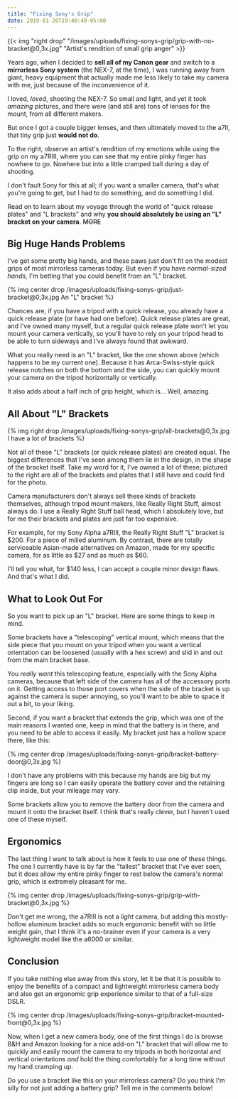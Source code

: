 ```yaml
---
title: "Fixing Sony's Grip"
date: 2019-01-20T19:40:49-05:00
---
```


{{< img "right drop" "/images/uploads/fixing-sonys-grip/grip-with-no-bracket@0,3x.jpg" "Artist's rendition of small grip anger" >}}

Years ago, when I decided to **sell all of my Canon gear** and switch to a
**mirrorless Sony system** (the NEX-7, at the time), I was running away from
giant, heavy equipment that actually made me less likely to take my camera with
me, just because of the inconvenience of it.

I loved, *loved*, shooting the NEX-7. So small and light, and yet it took
*amazing* pictures, and there were (and still are) tons of lenses for the mount,
from all different makers.

But once I got a couple bigger lenses, and then ultimately moved to the a7II,
that tiny grip just **would not do**.

To the right, observe an artist's rendition of my emotions while using the grip
on my a7RIII, where you can see that my entire pinky finger has nowhere to
go. Nowhere but into a little cramped ball during a day of shooting.

I don't fault Sony for this at all; if you want a smaller camera, that's what
you're going to get, but I had to do something, and do something I did.

Read on to learn about my voyage through the world of "quick release plates" and
"L brackets" and why **you should absolutely be using an "L" bracket on your
camera**. ~~MORE~~

## Big Huge Hands Problems

I've got some pretty big hands, and these paws just don't fit on the modest
grips of most mirrorless cameras today. But even if you have *normal-sized
hands*, I'm betting that you could benefit from an "L" bracket.

{% img center drop /images/uploads/fixing-sonys-grip/just-bracket@0,3x.jpg An "L" bracket %}

Chances are, if you have a tripod with a quick release, you already have a quick
release plate (or have had one before). Quick release plates are great, and I've
owned many myself, but a regular quick release plate won't let you mount your
camera vertically, so you'll have to rely on your tripod head to be able to turn
sideways and I've always found that awkward.

What you really need is an "L" bracket, like the one shown above (which happens
to be my current one). Because it has Arca-Swiss-style quick release notches on
both the bottom and the side, you can quickly mount your camera on the tripod
horizontally or vertically.

It also adds about a half inch of grip height, which is... Well, amazing.

## All About "L" Brackets

{% img right drop /images/uploads/fixing-sonys-grip/all-brackets@0,3x.jpg I have a lot of brackets %}

Not all of these "L" brackets (or quick release plates) are created equal. The
biggest differences that I've seen among them lie in the design, in the shape of
the bracket itself. Take my word for it, I've owned a lot of these; pictured to
the right are all of the brackets and plates that I still have and could find
for the photo.

Camera manufacturers don't always sell these kinds of brackets themselves,
although tripod mount makers, like Really Right Stuff, almost always do. I use a
Really Right Stuff ball head, which I absolutely love, but for me their brackets
and plates are just far too expensive.

For example, for my Sony Alpha a7RIII, the Really Right Stuff "L" bracket is
$200. For a piece of milled aluminum. By contrast, there are totally serviceable
Asian-made alternatives on Amazon, made for my specific camera, for as little as
$27 and as much as $60.

I'll tell you what, for $140 less, I can accept a couple minor design flaws. And
that's what I did.

## What to Look Out For

So you want to pick up an "L" bracket. Here are some things to keep in mind.

Some brackets have a "telescoping" vertical mount, which means that the side
piece that you mount on your tripod when you want a vertical orientation can be
loosened (usually with a hex screw) and slid in and out from the main bracket
base.

You *really want* this telescoping feature, especially with the Sony Alpha
cameras, because that left side of the camera has all of the accessory ports on
it. Getting access to those port covers when the side of the bracket is up
against the camera is super annoying, so you'll want to be able to space it out
a bit, to your liking.

Second, if you want a bracket that extends the grip, which was one of the main
reasons I wanted one, keep in mind that the battery is in there, and you need to
be able to access it easily. My bracket just has a hollow space there, like
this:

{% img center drop /images/uploads/fixing-sonys-grip/bracket-battery-door@0,3x.jpg %}

I don't have any problems with this because my hands are big but my fingers are
long so I can easily operate the battery cover and the retaining clip inside,
but your mileage may vary.

Some brackets allow you to remove the battery door from the camera and mount it
onto the bracket itself. I think that's really clever, but I haven't used one of
these myself.

## Ergonomics

The last thing I want to talk about is how it feels to use one of these
things. The one I currently have is by far the "tallest" bracket that I've ever
seen, but it does allow my entire pinky finger to rest below the camera's normal
grip, which is extremely pleasant for me.

{% img center drop /images/uploads/fixing-sonys-grip/grip-with-bracket@0,3x.jpg %}

Don't get me wrong, the a7RIII is not a *light* camera, but adding this
mostly-hollow aluminum bracket adds so much ergonomic benefit with so little
weight gain, that I think it's a no-brainer even if your camera is a very
lightweight model like the a6000 or similar.

## Conclusion 

If you take nothing else away from this story, let it be that it is possible to
enjoy the benefits of a compact and lightweight mirrorless camera body and also
get an ergonomic grip experience similar to that of a full-size DSLR.

{% img center drop /images/uploads/fixing-sonys-grip/bracket-mounted-front@0,3x.jpg %}

Now, when I get a new camera body, one of the first things I do is browse B&H
and Amazon looking for a nice add-on "L" bracket that will allow me to quickly
and easily mount the camera to my tripods in both horizontal and vertical
orientations *and* hold the thing comfortably for a long time without my hand
cramping up.

Do you use a bracket like this on your mirrorless camera? Do you think I'm silly
for not just adding a battery grip? Tell me in the comments below!
